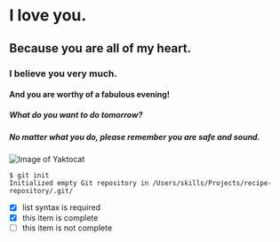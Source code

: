 # I love you.
## Because you are all of my heart.
### I believe you very much.
#### And you are worthy of a fabulous evening! 
##### What do you want to do tomorrow?
##### No matter what you do, please remember you are safe and sound. 


![Image of Yaktocat](https://octodex.github.com/images/yaktocat.png)


```
$ git init
Initialized empty Git repository in /Users/skills/Projects/recipe-repository/.git/
```

- [x] list syntax is required
- [x] this item is complete
- [ ] this item is not complete
